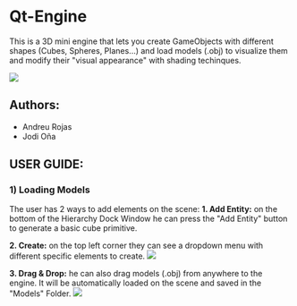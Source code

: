 # Qt-Engine
This is a 3D mini engine that lets you create GameObjects with different shapes (Cubes, Spheres, Planes...) and load models (.obj) to visualize them and modify their "visual appearance" with shading techinques.

![](https://github.com/Jordior97/Qt-Engine/blob/OpenGL-Andrew/QtScreenshots/MainWindow3D.png)

## Authors:
- Andreu Rojas
- Jodi Oña

## USER GUIDE:

### 1) Loading Models
  The user has 2 ways to add elements on the scene:
  **1. Add Entity:** on the bottom of the Hierarchy Dock Window he can press the "Add Entity" button to generate a basic cube primitive.
  
  **2. Create:** on the top left corner they can see a dropdown menu with different specific elements to create.
  ![](https://github.com/Jordior97/Qt-Engine/blob/OpenGL-Andrew/QtScreenshots/CreateObject.png)
  
  **3. Drag & Drop:** he can also drag models (.obj) from anywhere to the engine. It will be automatically loaded on the scene and saved in the "Models" Folder.
  ![](https://github.com/Jordior97/Qt-Engine/blob/OpenGL-Andrew/QtScreenshots/Drag%26Drop.gif)
